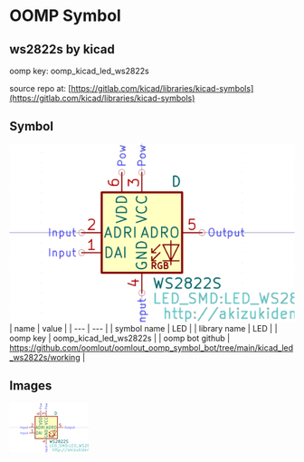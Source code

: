 # OOMP Symbol  
## ws2822s  by kicad  
  
oomp key: oomp_kicad_led_ws2822s  
  
source repo at: [https://gitlab.com/kicad/libraries/kicad-symbols](https://gitlab.com/kicad/libraries/kicad-symbols)  
## Symbol  
  
[![working.png](working_600.png)](working.png)  
| name | value | 
| --- | --- | 
| symbol name | LED | 
| library name | LED | 
| oomp key | oomp_kicad_led_ws2822s | 
| oomp bot github | https://github.com/oomlout/oomlout_oomp_symbol_bot/tree/main/kicad_led_ws2822s/working | 
## Images  
  
[![working.png](working_140.png)](working.png)  
